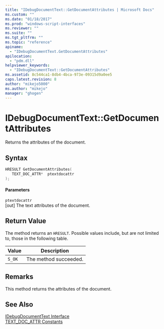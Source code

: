 ```yaml
---
title: "IDebugDocumentText::GetDocumentAttributes | Microsoft Docs"
ms.custom: ""
ms.date: "01/18/2017"
ms.prod: "windows-script-interfaces"
ms.reviewer: ""
ms.suite: ""
ms.tgt_pltfrm: ""
ms.topic: "reference"
apiname: 
  - "IDebugDocumentText.GetDocumentAttributes"
apilocation: 
  - "pdm.dll"
helpviewer_keywords: 
  - "IDebugDocumentText::GetDocumentAttributes"
ms.assetid: 8c544ca1-8db4-4bca-973e-09315d9a0ee5
caps.latest.revision: 8
author: "mikejo5000"
ms.author: "mikejo"
manager: "ghogen"
---
```

# IDebugDocumentText::GetDocumentAttributes
Returns the attributes of the document.  
  
## Syntax  
  
```cpp
HRESULT GetDocumentAttributes(  
   TEXT_DOC_ATTR*  ptextdocattr  
);  
```  
  
#### Parameters  
 `ptextdocattr`  
 [out] The text attributes of the document.  
  
## Return Value  
 The method returns an `HRESULT`. Possible values include, but are not limited to, those in the following table.  
  
|Value|Description|  
|-----------|-----------------|  
|`S_OK`|The method succeeded.|  
  
## Remarks  
 This method returns the attributes of the document.  
  
## See Also  
 [IDebugDocumentText Interface](../../winscript/reference/idebugdocumenttext-interface.md)   
 [TEXT_DOC_ATTR Constants](../../winscript/reference/text-doc-attr-constants.md)